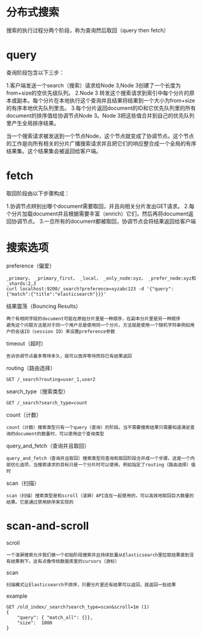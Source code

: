# 分布式搜索
搜索的执行过程分两个阶段，称为查询然后取回（query then fetch）

# query
查询阶段包含以下三步：

1.客户端发送一个search（搜索）请求给Node 3,Node 3创建了一个长度为from+size的空优先级队列。 
2.Node 3 转发这个搜索请求到索引中每个分片的原本或副本。每个分片在本地执行这个查询并且结果将结果到一个大小为from+size的有序本地优先队列里去。 
3.每个分片返回document的ID和它优先队列里的所有document的排序值给协调节点Node 3。Node 3把这些值合并到自己的优先队列里产生全局排序结果。

当一个搜索请求被发送到一个节点Node，这个节点就变成了协调节点。这个节点的工作是向所有相关的分片广播搜索请求并且把它们的响应整合成一个全局的有序结果集。这个结果集会被返回给客户端。

# fetch
取回阶段由以下步骤构成：

1.协调节点辨别出哪个document需要取回，并且向相关分片发出GET请求。
2.每个分片加载document并且根据需要丰富（enrich）它们，然后再将document返回协调节点。
3.一旦所有的document都被取回，协调节点会将结果返回给客户端

# 搜索选项
preference（偏爱）
    
    _primary， _primary_first， _local， _only_node:xyz， _prefer_node:xyz和_shards:2,3
    curl localhost:9200/_search?preference=xyzabc123 -d '{"query":{"match":{"title":"elasticsearch"}}}'

结果震荡（Bouncing Results）

    两个有相同字段的document可能在原始分片里是一种顺序，在副本分片里是另一种顺序
    避免这个问题方法是对于同一个用户总是使用同一个分片。方法就是使用一个随机字符串例如用户的会话ID（session ID）来设置preference参数

timeout（超时）
    
    告诉协调节点最多等待多久，就可以放弃等待而将已有结果返回

routing（路由选择）

    GET /_search?routing=user_1,user2 

search_type（搜索类型）

    GET /_search?search_type=count

count（计数）

    count（计数）搜索类型只有一个query（查询）的阶段。当不需要搜索结果只需要知道满足查询的document的数量时，可以使用这个查询类型

query_and_fetch（查询并且取回）

    query_and_fetch（查询并且取回）搜索类型将查询和取回阶段合并成一个步骤。这是一个内部优化选项，当搜索请求的目标只是一个分片时可以使用，例如指定了routing（路由选择）值时

scan（扫描）

    scan（扫描）搜索类型是和scroll（滚屏）API连在一起使用的，可以高效地取回巨大数量的结果。它是通过禁用排序来实现的

# scan-and-scroll
scroll

    一个滚屏搜索允许我们做一个初始阶段搜索并且持续批量从Elasticsearch里拉取结果直到没有结果剩下。这有点像传统数据库里的cursors（游标）

scan

    扫描模式让Elasticsearch不排序，只要分片里还有结果可以返回，就返回一批结果

example

    GET /old_index/_search?search_type=scan&scroll=1m (1)
    {
        "query": { "match_all": {}},
        "size":  1000
    }
